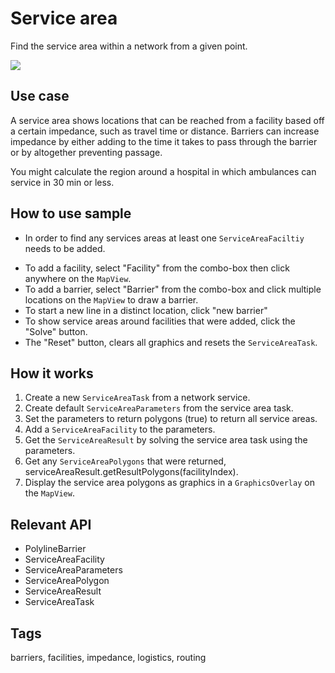 # Service area

Find the service area within a network from a given point.

![](screenshot.png)

## Use case

A service area shows locations that can be reached from a facility based off a certain impedance, such as travel time or distance. Barriers can increase impedance by either adding to the time it takes to pass through the barrier or by altogether preventing passage.

You might calculate the region around a hospital in which ambulances can service in 30 min or less.

## How to use sample

- In order to find any services areas at least one `ServiceAreaFaciltiy` needs to be added.

* To add a facility, select "Facility" from the combo-box then click anywhere on the `MapView`.
* To add a barrier, select "Barrier" from the combo-box and click multiple locations on the `MapView` to draw a barrier.
* To start a new line in a distinct location, click "new barrier"
* To show service areas around facilities that were added, click the "Solve" button.
* The "Reset" button, clears all graphics and resets the `ServiceAreaTask`.

## How it works

1. Create a new `ServiceAreaTask` from a network service.
2. Create default `ServiceAreaParameters` from the service area task.
3. Set the parameters to return polygons (true) to return all service areas.
4. Add a `ServiceAreaFacility` to the parameters.
5. Get the `ServiceAreaResult` by solving the service area task using the parameters.
6. Get any `ServiceAreaPolygons` that were returned, serviceAreaResult.getResultPolygons(facilityIndex).
7. Display the service area polygons as graphics in a `GraphicsOverlay` on the `MapView`.

## Relevant API

* PolylineBarrier
* ServiceAreaFacility
* ServiceAreaParameters
* ServiceAreaPolygon
* ServiceAreaResult
* ServiceAreaTask

## Tags

barriers, facilities, impedance, logistics, routing
